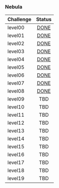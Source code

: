 ### Nebula

| Challenge   | Status |
| ------------|:----:| 
| level00     | [DONE](level00.md) ||
| level01     | [DONE](level01.md) ||
| level02     | [DONE](level02.md) ||
| level03     | [DONE](level03.md) ||
| level04     | [DONE](level04.md) ||
| level05     | [DONE](level05.md) ||
| level06     | [DONE](level06.md) ||
| level07     | [DONE](level07.md) ||
| level08     | [DONE](level08.md) ||
| level09     | TBD ||
| level10     | TBD ||
| level11     | TBD ||
| level12     | TBD ||
| level13     | TBD ||
| level14     | TBD ||
| level15     | TBD ||
| level16     | TBD ||
| level17     | TBD ||
| level18     | TBD ||
| level19     | TBD ||
